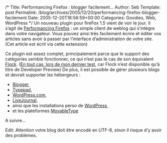 /*
 Title: Performancing Firefox : blogger facilement&#8230;
 Author: Seb
 Template: post
 Permalink: /blog/archives/2005/12/20/performancing-firefox-blogger-facilement
 Date: 2005-12-20T18:56:59+00:00
 Categories: Goodies, Web, WordPress
*/
Un nouveau plugin pour fireFox 1.5 vient de voir le jour. Il s&rsquo;agit de [Performancing Firefox][1] : un simple client de weblog qui s&rsquo;intègre dans votre navigateur. Vous pouvez ainsi très facilement écrire et éditer vos articles sans avoir à passer par l&rsquo;interface d&rsquo;administration de votre site. (Cet article est écrit via cette extension) 

<!--more-->

Ce plugin est assez complet, principalement parce que le support des catégories semble fonctionner, ce qui n&rsquo;est pas le cas de son équivalent [Flock][2]. ([En tout cas, lors de mon dernier test][3], car Flock n&rsquo;est disponible qu&rsquo;à titre de Developer Preview) De plus, il est possible de gérer plusieurs blogs et devrait supporter les hébergeurs :

*   [Blogger][4],
*   [Typepad][5],
*   [WordPress.com][6],
*   [LiveJournal][7],
*   ainsi que les installations perso de [WordPress&nbsp;][8]
*   et les plateformes [MovableType][9]

A suivre&#8230;

Edit: Attention votre blog doit être encodé en UTF-8, sinon il risque d&rsquo;y avoir des problèmes.

 [1]: http://performancing.com/firefox
 [2]: http://www.flock.com
 [3]: http://v05.z720.net/blog/archives/2005/10/21/test-de-flock
 [4]: http://www.blogger.com
 [5]: http://www.typepad.com
 [6]: http://WordPress.com
 [7]: http://www.livejournal.com/
 [8]: http://wordpress.org
 [9]: http://www.movabletype.com